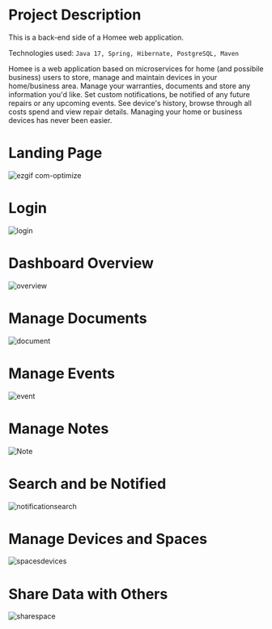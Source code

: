 # Project Description

This is a back-end side of a Homee web application.

Technologies used: `Java 17, Spring, Hibernate, PostgreSQL, Maven`

Homee is a web application based on microservices for home (and possibile business) users to store, manage and maintain devices in your home/business area. Manage your warranties, documents and store any information you'd like. Set custom notifications, be notified of any future repairs or any upcoming events. See device's history, browse through all costs spend and view repair details. Managing your home or business devices has never been easier.

# Landing Page

![ezgif com-optimize](https://github.com/damskw/homee-frontend/assets/105891229/1cb80d60-1329-439c-b742-3c41fbc18458)

# Login

![login](https://github.com/damskw/homee-frontend/assets/105891229/9580b3db-e4f7-4cc8-9f0c-a239fcf66494)

# Dashboard Overview

![overview](https://github.com/damskw/homee-frontend/assets/105891229/0803915e-8f67-43d7-8563-e2505dfc371e)

# Manage Documents

![document](https://github.com/damskw/homee-frontend/assets/105891229/89b84683-bd37-42c1-b43d-f91ac47c9911)

# Manage Events

![event](https://github.com/damskw/homee-frontend/assets/105891229/dda7adb9-6367-4976-9871-889a09995efc)

# Manage Notes

![Note](https://github.com/damskw/homee-frontend/assets/105891229/b16fd7ce-e962-407b-8d27-aa95c96ae016)

# Search and be Notified

![notificationsearch](https://github.com/damskw/homee-frontend/assets/105891229/d30f64b1-e257-4d3a-a76d-cc97bb71da95)

# Manage Devices and Spaces

![spacesdevices](https://github.com/damskw/homee-frontend/assets/105891229/59bf5bcc-b69d-4be3-ae17-325ce7f871ad)

# Share Data with Others

![sharespace](https://github.com/damskw/homee-frontend/assets/105891229/88599eb1-9ada-4dbe-b1a4-3a8afa553e48)
